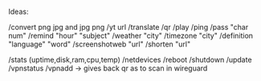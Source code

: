 Ideas:

/convert png jpg and jpg png
/yt url
/translate
/qr
/play
/ping
/pass "char num"
/remind "hour" "subject"
/weather "city"
/timezone "city"
/definition "language" "word"
/screenshotweb "url"
/shorten "url"

/stats (uptime,disk,ram,cpu,temp)
/netdevices
/reboot
/shutdown
/update
/vpnstatus
/vpnadd -> gives back qr as to scan in wireguard



